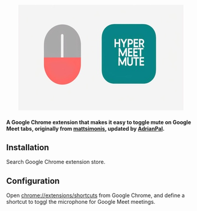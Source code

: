<p align="center">
<img src="https://raw.githubusercontent.com/bbazsy/hyper-meet-mute/master/images/small_promo_tile.png" alt="Hyper Meet Mute" style="max-width:100%;">
</p>

<h4>A Google Chrome extension that makes it easy to toggle mute on Google Meet tabs, originally from <a href="https://github.com/mattsimonis">mattsimonis</a>, updated by <a href="https://github.com/AdrianPal">AdrianPal</a>.</h4>

## Installation

Search Google Chrome extension store.
## Configuration

Open <a href="chrome://extensions/shortcuts">chrome://extensions/shortcuts</a> from Google Chrome, and define a shortcut to toggl the microphone for Google Meet meetings.
